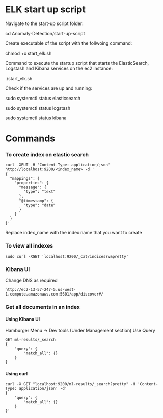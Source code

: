 # ELK start up script

Navigate to the start-up script folder:

cd Anomaly-Detection/start-up-script


Create executable of the script with the follwoing command:

chmod +x start_elk.sh


Command to execute the startup script that starts the ElasticSearch, Logstash and Kibana services on the ec2 instance:

./start_elk.sh


Check if the services are up and running:

sudo systemctl status elasticsearch

sudo systemctl status logstash

sudo systemctl status kibana

# Commands 

### To create index on elastic search

```
curl -XPUT -H 'Content-Type: application/json' http://localhost:9200/<index_name> -d '
{
  "mappings": {
    "properties": {
      "message": {
        "type": "text"
      },
      "@timestamp": {
        "type": "date"
      }
    }
  }
}'
```

Replace index_name with the index name that you want to create

### To view all indexes 

```sudo curl -XGET 'localhost:9200/_cat/indices?v&pretty'```

### Kibana UI

Change DNS as required

```http://ec2-13-57-247-5.us-west-1.compute.amazonaws.com:5601/app/discover#/```

### Get all documents in an index

#### Using Kibana UI

Hamburger Menu -> Dev tools (Under Management section)
Use Query

```
GET ml-results/_search
{
    "query": {
        "match_all": {}
    }
}
```

#### Using curl

```
curl -X GET "localhost:9200/ml-results/_search?pretty" -H 'Content-Type: application/json' -d'
{
    "query": {
        "match_all": {}
    }
}'
```
